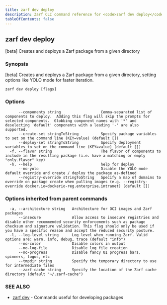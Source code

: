 ```yaml
---
title: zarf dev deploy
description: Zarf CLI command reference for <code>zarf dev deploy</code>.
tableOfContents: false
---
```


## zarf dev deploy

[beta] Creates and deploys a Zarf package from a given directory

### Synopsis

[beta] Creates and deploys a Zarf package from a given directory, setting options like YOLO mode for faster iteration.

```
zarf dev deploy [flags]
```

### Options

```
      --components string                  Comma-separated list of components to deploy.  Adding this flag will skip the prompts for selected components.  Globbing component names with '*' and deselecting 'default' components with a leading '-' are also supported.
      --create-set stringToString          Specify package variables to set on the command line (KEY=value) (default [])
      --deploy-set stringToString          Specify deployment variables to set on the command line (KEY=value) (default [])
  -f, --flavor string                      The flavor of components to include in the resulting package (i.e. have a matching or empty "only.flavor" key)
  -h, --help                               help for deploy
      --no-yolo                            Disable the YOLO mode default override and create / deploy the package as-defined
      --registry-override stringToString   Specify a map of domains to override on package create when pulling images (e.g. --registry-override docker.io=dockerio-reg.enterprise.intranet) (default [])
```

### Options inherited from parent commands

```
  -a, --architecture string   Architecture for OCI images and Zarf packages
      --insecure              Allow access to insecure registries and disable other recommended security enforcements such as package checksum and signature validation. This flag should only be used if you have a specific reason and accept the reduced security posture.
  -l, --log-level string      Log level when running Zarf. Valid options are: warn, info, debug, trace (default "info")
      --no-color              Disable colors in output
      --no-log-file           Disable log file creation
      --no-progress           Disable fancy UI progress bars, spinners, logos, etc
      --tmpdir string         Specify the temporary directory to use for intermediate files
      --zarf-cache string     Specify the location of the Zarf cache directory (default "~/.zarf-cache")
```

### SEE ALSO

* [zarf dev](/commands/zarf_dev/)	 - Commands useful for developing packages

